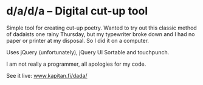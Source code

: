 # d/a/d/a – Digital cut-up tool

Simple tool for creating cut-up poetry. Wanted to try out this classic method of dadaists one rainy Thursday, but my typewriter broke down and I had no paper or printer at my disposal. So I did it on a computer.

Uses jQuery (unfortunately), jQuery UI Sortable and touchpunch.

I am not really a programmer, all apologies for my code.

See it live: www.kapitan.fi/dada/
